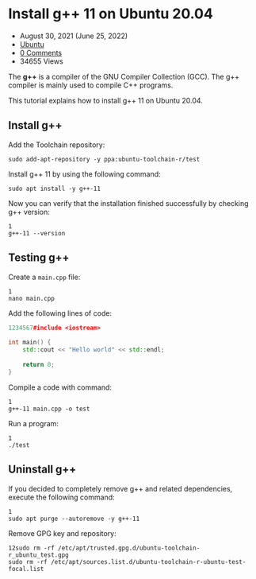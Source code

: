 # Install g++ 11 on Ubuntu 20.04

-  August 30, 2021 (June 25, 2022)
-  [Ubuntu](https://lindevs.com/category/operating-system/linux/ubuntu)
-  [0 Comments](https://lindevs.com/install-g-on-ubuntu#comments)
-  34655 Views

The **g++** is a compiler of the GNU Compiler Collection (GCC). The g++ compiler is mainly used to compile C++ programs.

This tutorial explains how to install g++ 11 on Ubuntu 20.04.

## Install g++

Add the Toolchain repository:

```plaintext
sudo add-apt-repository -y ppa:ubuntu-toolchain-r/test
```

Install g++ 11 by using the following command:

```plaintext
sudo apt install -y g++-11
```

Now you can verify that the installation finished successfully by checking g++ version:

```plaintext
1
g++-11 --version
```

## Testing g++

Create a `main.cpp` file:

```plaintext
1
nano main.cpp
```

Add the following lines of code:

```cpp
1234567#include <iostream>
 
int main() {
    std::cout << "Hello world" << std::endl;
 
    return 0;
}
```

Compile a code with command:

```plaintext
1
g++-11 main.cpp -o test
```

Run a program:

```plaintext
1
./test
```

## Uninstall g++

If you decided to completely remove g++ and related dependencies, execute the following command:

```plaintext
1
sudo apt purge --autoremove -y g++-11
```

Remove GPG key and repository:

```plaintext
12sudo rm -rf /etc/apt/trusted.gpg.d/ubuntu-toolchain-r_ubuntu_test.gpg
sudo rm -rf /etc/apt/sources.list.d/ubuntu-toolchain-r-ubuntu-test-focal.list
```